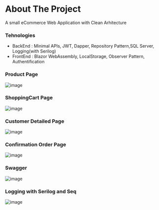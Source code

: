 # About The Project
A small eCommerce Web Application with Clean Arhitecture


### Tehnologies 
- BackEnd       : Minimal APIs, JWT, Dapper, Repository Pattern,SQL Server, Logging(with Serilog)
- FrontEnd      : Blazor WebAssembly, LocalStorage, Observer Pattern, Authentification   

### Product Page
![image](https://user-images.githubusercontent.com/13439611/172293323-27a313cb-3a04-41e0-a319-1069c0f1e41e.png)

### ShoppingCart Page
![image](https://user-images.githubusercontent.com/13439611/172294521-a113e059-8e0d-4857-b008-8dfa7dce8086.png)

### Customer Detailed Page
![image](https://user-images.githubusercontent.com/13439611/172294551-d84f0a74-fb8c-4a22-beec-8f54ad485a0b.png)

### Confirmation Order Page
![image](https://user-images.githubusercontent.com/13439611/172294575-bb23f0f0-e7ad-450e-a78b-e9d530d8eefd.png)

### Swagger 
![image](https://user-images.githubusercontent.com/13439611/172613451-531cc299-52db-45d5-a20d-dfee83a01b0c.png)

### Logging with Serilog and Seq
![image](https://user-images.githubusercontent.com/13439611/172613790-f582d679-c203-4bdf-804a-a0bddce08a59.png)




  
